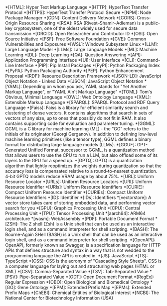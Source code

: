 *[HTML]: Hyper Text Markup Language
*[HTTP]: HyperText Transfer Protocol
*[HTTPS]: HyperText Transfer Protocol Secure
*[NPM]: Node Package Manager
*[CDN]: Content Delivery Network
*[CORS]: Cross-Origin Resource Sharing
*[RSA]: RSA (Rivest–Shamir–Adleman) is a public-key cryptosystem, one of the oldest widely used for secure data transmission
*[ORCID]: Open Researcher and Contributor ID
*[OSI]: Open Source Initiative
*[FSF]: Free Software Foundation
*[CVE]: Common Vulnerabilities and Exposures
*[WSL]: Windows Subsystem Linux
*[LLM]: Large Language Model
*[LLMs]: Large Language Models
*[ML]: Machine Learning
*[DL]: Deep Learning
*[QA]: Question Answering
*[API]: Application Programming Interface
*[UI]: User Interface
*[CLI]: Command-Line Interface
*[PIP]: Pip Install Packages
*[PyPI]: Python Packaging Index
*[PyPA]: Python Packaging Authority
*[PEP]: Python Enhancement Proposal
*[RDF]: Resource Description Framework
*[JSON-LD]: JavaScript Object Notation - Linked Data
*[JSON]: JavaScript Object Notation
*[YAML]: Depending on whom you ask, YAML stands for "Yet Another Markup Language", or "YAML Ain't Markup Language"
*[TOML]: Tom's Obvious, Minimal Language
*[OWL]: Web Ontology Language
*[XML]: Extensible Markup Language
*[SPARQL]: SPARQL Protocol and RDF Query Language
*[Faiss]: Faiss is a library for efficient similarity search and clustering of dense vectors. It contains algorithms that search in sets of vectors of any size, up to ones that possibly do not fit in RAM. It also contains supporting code for evaluation and parameter tuning.
*[GGML]: GGML is a C library for machine learning (ML) - the "GG" refers to the initials of its originator (Georgi Gerganov). In addition to defining low-level machine learning primitives (like a tensor type), GGML defines a binary format for distributing large language models (LLMs).
*[GGUF]: GPT-Generated Unified Format, successor to GGML, is a quantization method that allows users to use the CPU to run a LLM, but also offload some of its layers to the GPU for a speed up.
*[GPTQ]: GPTQ is a quantization algorithm that lightly reoptimizes the weights during quantization so that the accuracy loss is compensated relative to a round-to-nearest quantization. 4-bit GPTQ models reduce VRAM usage by about 75%.
*[URL]: Uniform Resource Locator
*[URLs]: Uniform Resource Locators
*[URI]: Uniform Resource Identifier
*[URIs]: Uniform Resource Identifiers
*[CURIE]: Compact Uniform Resource Identifier
*[CURIEs]: Compact Uniform Resource Identifiers
*[ID]: Identifier
*[IDs]: Identifiers
*[vectorstore]: A vector store takes care of storing embedded data, and performing vector search for you
*[GPU]: Graphics Processing Unit
*[CPU]: Central Processing Unit
*[TPU]: Tensor Processing Unit
*[aarch64]: ARM64 architecture
*[wasm]: WebAssembly
*[PDF]: Portable Document Format
*[ZSH]: The Z shell (Zsh) is a Unix shell that can be used as an interactive login shell, and as a command interpreter for shell scripting.
*[BASH]: The Bourne-Again SHell (BASH) is a Unix shell that can be used as an interactive login shell, and as a command interpreter for shell scripting.
*[OpenAPI]: OpenAPI, formerly known as Swagger, is a specification language for HTTP APIs that defines structure and syntax in a way that is not wedded to the programming language the API is created in.
*[JS]: JavaScript
*[TS]: TypeScript
*[CSS]: CSS is the acronym of "Cascading Style Sheets". CSS is a computer language for laying out and structuring web pages (HTML or XML)
*[CSV]: Comma-Separated Value
*[TSV]: Tab-Separated Value
*[PSV]: Pipe-Separated Value
*[ODT]: Open Document Format
*[RegEx]: Regular Expression
*[OBO]: Open Biological and Biomedical Ontology
*[GO]: Gene Ontology
*[EPM]: Extended Prefix Map
*[EPMs]: Extended Prefix Maps
*[ChEBI]: Chemical Entities of Biological Interest
*[NCBI]: The National Center for Biotechnology Information (USA)
